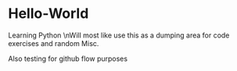# Hello-World
Learning Python 
\nWill most like use this as a dumping area for code exercises
and random Misc. 

Also testing for github flow purposes
